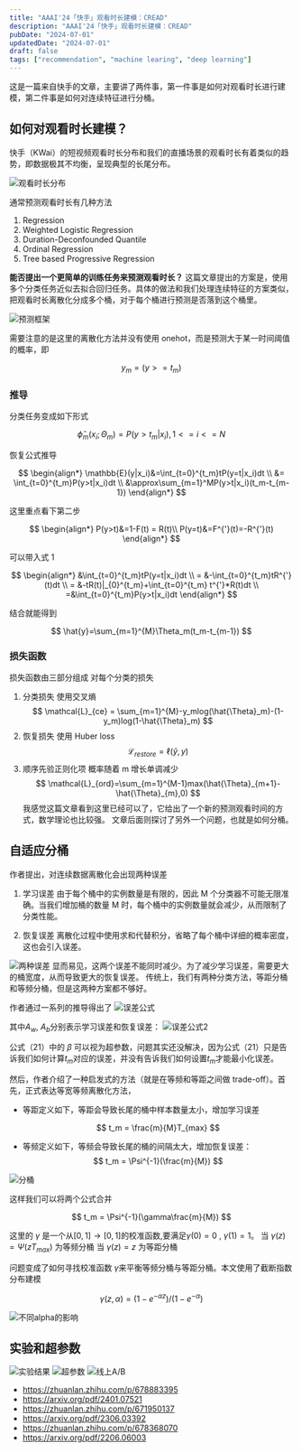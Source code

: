 ```yaml
---
title: "AAAI'24「快手」观看时长建模：CREAD"
description: "AAAI'24「快手」观看时长建模：CREAD"
pubDate: "2024-07-01"
updatedDate: "2024-07-01"
draft: false
tags: ["recommendation", "machine learing", "deep learning"]
---
```


这是一篇来自快手的文章，主要讲了两件事，第一件事是如何对观看时长进行建模，第二件事是如何对连续特征进行分桶。

## 如何对观看时长建模？

快手（KWai）的短视频观看时长分布和我们的直播场景的观看时长有着类似的趋势，即数据极其不均衡，呈现典型的长尾分布。

![观看时长分布](./watch-time-density-percentile.jpg "观看时长分布")

通常预测观看时长有几种方法

1. Regression
2. Weighted Logistic Regression
3. Duration-Deconfounded Quantile
4. Ordinal Regression
5. Tree based Progressive Regression

**能否提出一个更简单的训练任务来预测观看时长？**
这篇文章提出的方案是，使用多个分类任务近似去拟合回归任务。具体的做法和我们处理连续特征的方案类似，把观看时长离散化分成多个桶，对于每个桶进行预测是否落到这个桶里。

![预测框架](./framework.png "预测框架")

需要注意的是这里的离散化方法并没有使用 onehot，而是预测大于某一时间阈值的概率，即

$$
y_m = (y>=t_m)
$$

### 推导

分类任务变成如下形式

$$
{\hat{\phi}}_m(x_i;\Theta_m)=P(y>t_m|x_i),1<=i<=N
$$

恢复公式推导

$$
\begin{align*}
\mathbb{E}(y|x_i)&=\int_{t=0}^{t_m}tP(y=t|x_i)dt \\
&= \int_{t=0}^{t_m}P(y>t|x_i)dt \\
&\approx\sum_{m=1}^MP(y>t|x_i)(t_m-t_{m-1})
\end{align*}
$$

这里重点看下第二步

$$
\begin{align*}
P(y>t)&=1-F(t) = R(t)\\
P(y=t)&=F^{'}(t)=-R^{'}(t)
\end{align*}
$$

可以带入式 1

$$
\begin{align*}
&\int_{t=0}^{t_m}tP(y=t|x_i)dt \\
= &-\int_{t=0}^{t_m}tR^{'}(t)dt \\
= &-tR(t)|_{0}^{t_m}+\int_{t=0}^{t_m} t^{'}*R(t)dt \\
=&\int_{t=0}^{t_m}P(y>t|x_i)dt
\end{align*}
$$

结合就能得到

$$
\hat{y}=\sum_{m=1}^{M}\Theta_m(t_m-t_{m-1})
$$

### 损失函数

损失函数由三部分组成
对每个分类的损失

1. 分类损失
   使用交叉熵
   $$
   \mathcal{L}_{ce} = \sum_{m=1}^{M}-y_mlog(\hat{\Theta}_m)-(1-y_m)log(1-\hat{\Theta}_m)
   $$
2. 恢复损失
   使用 Huber loss
   $$
   \mathcal{L}_{restore}=\ell(\hat{y},y)
   $$
3. 顺序先验正则化项
   概率随着 m 增长单调减少
   $$
   \mathcal{L}_{ord}=\sum_{m=1}^{M-1}max(\hat{\Theta}_{m+1}-\hat{\Theta}_{m},0)
   $$
   我感觉这篇文章看到这里已经可以了，它给出了一个新的预测观看时间的方式，数学理论也比较强。
   文章后面则探讨了另外一个问题，也就是如何分桶。

## 自适应分桶

作者提出，对连续数据离散化会出现两种误差

1. 学习误差
   由于每个桶中的实例数量是有限的，因此 M 个分类器不可能无限准确。当我们增加桶的数量 M 时，每个桶中的实例数量就会减少，从而限制了分类性能。

2. 恢复误差
   离散化过程中使用求和代替积分，省略了每个桶中详细的概率密度，这也会引入误差。

![两种误差](./error-types.png "两种误差")
显而易见，这两个误差不能同时减少。为了减少学习误差，需要更大的桶宽度，从而导致更大的恢复误差。
传统上，我们有两种分类方法，等距分桶和等频分桶，但是这两种方案都不够好。

作者通过一系列的推导得出了
![误差公式](./image.png)

其中$A_w$, $A_b$分别表示学习误差和恢复误差：
![误差公式2](./image-2.png)

公式（21）中的 $\beta$ 可以视为超参数，问题其实还没解决，因为公式（21）只是告诉我们如何计算$t_m$对应的误差，并没有告诉我们如何设置$t_m$才能最小化误差。

然后，作者介绍了一种启发式的方法（就是在等频和等距之间做 trade-off）。首先，正式表达等宽等频离散化方法，

- 等距定义如下，等距会导致长尾的桶中样本数量太小，增加学习误差

  $$
  t_m = \frac{m}{M}T_{max}
  $$

- 等频定义如下，等频会导致长尾的桶的间隔太大，增加恢复误差：
  $$
  t_m = \Psi^{-1}(\frac{m}{M})
  $$

![分桶](./discretization.png "分桶")

这样我们可以将两个公式合并

$$
t_m = \Psi^{-1}(\gamma\frac{m}{M})
$$

这里的 $\gamma$ 是一个从$[0,1]\rightarrow[0,1]$的校准函数,要满足$\gamma(0)=0$ , $\gamma(1)=1$。
当 $\gamma(z)=\Psi(zT_{max})$ 为等频分桶
当 $\gamma(z)=z$ 为等距分桶

问题变成了如何寻找校准函数 $\gamma$来平衡等频分桶与等距分桶。本文使用了截断指数分布建模

$$
\gamma(z,\alpha)=(1-e^{-\alpha z})/(1-e^{-\alpha})
$$

![不同alpha的影响](./shifting.png)

## 实验和超参数

![实验结果](./image-3.png)
![超参数](./image-4.png)
![线上A/B](./image-5.png)

- https://zhuanlan.zhihu.com/p/678883395
- https://arxiv.org/pdf/2401.07521
- https://zhuanlan.zhihu.com/p/671950137
- https://arxiv.org/pdf/2306.03392
- https://zhuanlan.zhihu.com/p/678368070
- https://arxiv.org/pdf/2206.06003

